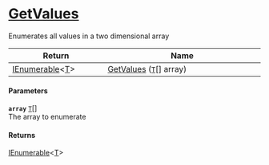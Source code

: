 # [GetValues](./ArrayExtension--GetValues.md)

Enumerates all values in a two dimensional array

| Return<div><a href="#"><img width=225></a></div> | Name<div><a href="#"><img width=525></a></div> | 
| --- | --- | 
| [IEnumerable](https://docs.microsoft.com/en-us/dotnet/api/System.Collections.Ienumerable)\<[T](./ArrayExtension--GetValues.md)> | [GetValues](./ArrayExtension--GetValues.md) ([`T`](./ArrayExtension--GetValues.md)[] array) | 


#### Parameters
**`array`**  [`T`](./ArrayExtension--GetValues.md)[]<br>The array to enumerate
#### Returns
[IEnumerable](https://docs.microsoft.com/en-us/dotnet/api/System.Collections.Ienumerable)\<[T](./ArrayExtension--GetValues.md)><br>
